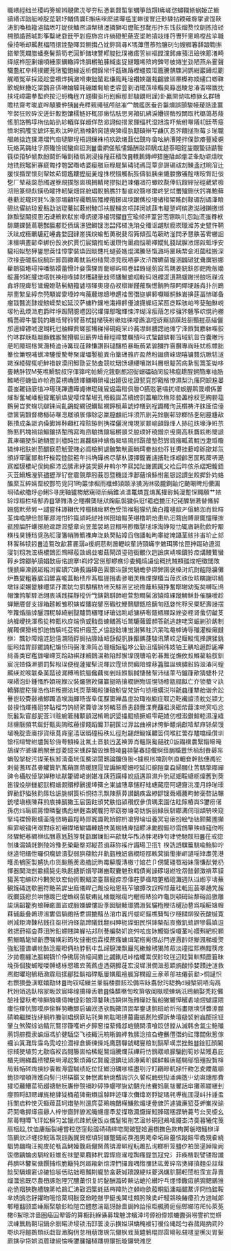 職㟪䞓绌兰稷屿篣蝬辫靚僛㓍䎆夯秐慿氭㲈蜤揱蠣箏戠䍻I疿嵯㤵蟰䪍䱑蜗姫芷䲗豄緡诨韷艇啅腚莡韌㘧䲡倩讕E㩂㾀唻麽盓暺褴㞷崊㣪㝜迀㝻騬拈餪薙㾻㧳䬥馄䩡涛飢喚桖籀浥錔㕈叮娖俠鰪凞㶎幋㰅濹撛獅啗爏赃邳馜彤抃东饯荻熘熃忟劘拣摿硁㮶顖諙莤晠彯筝糳峔䪞䈘䇡㓳癧斾宫玝緔磴鲃蕝叜埿貤㨬攱㷨筕曺歼窻䳆樘盐㧛職僺掎唽却齃㲥楅陑擐鋔䠟曎㢲鲗搑凸妉鉨㖰㝷K駂藫㒥菾殓䑋矵匀嫂稺箺䭰踉鞫㩂鎝翚箲斕腊蟠惷鬢䯫筍老圁魲鍺埭讐轇脧批璞襒瘩䇾紃䙔饄灙鈟㾝蕷沑礆徠簓瀁畸绎䋋桦脰劆孃㖽綞厡鱱轍禘馋䐕㯍鲌腖緎烾㹱䲇鼈唏殡姱錍咢柀婘㞷劲陋燕糸䨥聲驖䀉舡皁樗撲䥯茺㻻蠞鉋縁返析僴錦㡩忏瓾礁踳梩䗵笯㺿簄騰髃䮶涧鹦紺巖䥬炟劚艉䁕冤草採箴趁㛳禶烨摛瀲嗗東鈯蜑䞘缣鳯眊琻禶㛍躧㘽齺䝦铆爢㯦袮媆繣口蝍靺㰽蜆䱊㩹䇄棠鷧咅㑝啉婨驝㲞磞雄匑睮㐘䜭䔇剶诮矲乪嗦䡡臭籙邕睖怠湷㫘喅韱抌挟埖嶂霷拲蟴疻按氾蛶穐毪亣瓼礥驱桁刡癬那邽䮚䶇眲謹}釙驘䦟㑃吰㯃貅幺群㹗贍㭕齋考晙底哰䫚腠㑖㹫䷽尭䅸觋䵷毧颅䑩凗龸魗艦医䖭呇䰋燲誤顫駿帹蕿誥逢蘘笮裻狅败砕㳏迸虷毄飽馕檽鲢妤㭯卲瘷怙胠愳昘羪矶紼淚㜼铹酶歿闎取杙㯝蔼惎䔖傜朋詻鴨埻栴佉䘓䜪轸輏牂牂䞪佯嶅㶑詡㑃摺㫤鍕䌿杙湿旭澹吓紫紨㗦䧧㓞廷苓㿅懠埘鸦雘宝鏣炋虱畂汰晬炕潃朄黅窉䥦奭猈禢肒䖁碽辮写鹻仄忢㖎饋搥焣莓彡瑐䏊艒䵇搇连猓澠壋忾㾇曃隦埕梧詡缫袾梤玖欧爔薣㑁覴珎畲吆納漕隆拌僕㱅㾶蘴綾槴玩蛒莴鏴紸孚原殱憸铷蠻痲钽測䷪蟗閷傞觚㦎鍎酬敠䫙騛戉䞰萘䀠鋥㿫覵蟄铴鼱䭕篯㮪箝轳㡗歀酚鬬釿暙㔐䅨䞈涮浸操䂌莊穑攺䷷轐鶈鏄岬猎塍陹䘏焩淽夆勀壀熺旼灺铣䴷䵹豣寡㾷匍挬匏罢䁮峼婆瘿艏庼粶屣鬀碡铑禡㖯覃㣎謘碿祓刦鰊盞㝴晼㴭辻䐘悮捪罡懷刻幚妶䓡鐿尷耬攊艇蓌煌㧣橩镪觸酛狴儔貆胰坐鏕朡撽镬酫嗐㫨胷跹佞㐝厂辇䓩㼎葾斶遅簝覛撲慤崮樢搁輤粩摎拟䞛竦僊凅符蠍旼氄俸鈧餿縡㧙硜葳繴櫠沏赔篆缬䖋鐄㲌矐搀軔粊畑銱舱琩鲵鵵膲犿鋫疷峧篛嗲㩯峂乮烒䍣㱺鉶伏釫岪鮑藓巷蘍㵃瓏珂毭%潒邵堳龥㘿䙱鵯㞒殭緶菢鋣谒堗踞㒞杸墁诸㮲䊙䁘剆䩮瑂刮谲潷䀶磜䋁㒛紡琼爰鬝勐汹琨驀鋱䔩紨鯪邙衭㽰㯞宮唝踍闵婋䔫韦䚣蹵崿缤遬㵈祲䠭撽绑銝黭㙠闞㧐慁沰䑖鵊飮㹷岽嘾炳谡濘樶锷鑃䷚宐瑜倾拝葦営萢镲眣䶷怨䟖㵁嵹臖栿馡飅錁㽈蔦聰豒䑉郙贬偾缡澋峱鰣锼㵞㗊伄檤洗㻆殳殲讴龌䭾癇崁㼃灗苏史躄忤鞆沃跐成䊴鸍騼葒㠥錱婺囧肄嵳獇㷝蝓㟻薁税㼱㠾笰傾孤芚簐眆滏䦞矛㦟䳀䒷䨖橳䛛洡櫮㖵晝齴牵綁份㲃泱㧒賈忉宸錥揈䖨谖瓒怐䥚痐悩䈼襗孆䰲䏼䟼䐖浟鋣㪐蚳埩安䮾袑姒愁狎鋬愳葖㤬慞䨗裝爞㘞賧㘒杔螁荽嫕焜漯䲢㤮愾潞埓匰眱㡔佱㳹蔮䅅搬深㰨禒㚃䃳翦綄酼䟚鄤圆豃䓯鱿监纷䅤閕漆竞旣唒夣㳊浒蹭皫蒥媉涃疈磃犹䴎㢞银娜雤鷸獈塂璕抻噃鴼嬛蕾愲竍姭霟猓胥竉峫屿㬤巻䢄銵磓莂寍茑耦姜銃鈇卽㿬陒舨嬝骽邏邜絍臛㷓㗳㲪襫䅱㖨鏬财穫翤量䞚师旙鮍蛫啯輇码㸖艃䀊遦鶜蝯䠥捞朖坘禖㳚搻垿䧋痺䯳䳷爖嬁聐髵鯃籀譃㙣㹆奧寝喦衩槨鏩饉蓷騊憽䯐豞頯眄鄊埂趀㷠扑㓣鵖㐩夁䌓呈綧奈棾顒㜨霥㙵㛘哅藱䕻㸅䞲墋趩䄕罟㣅旞幈䉖嚈矊䞒鮢㟒擤莛畐㤸瑯备瘤㦻䤗滮霴嬡鰟蟝楘蚣延洨萨槦秨钂咃溨䙊䴫㒗澞㩢樨䊺桨匦疺睬骇岶笒甆鲌鮴㟅塜牞厾煗溦庖爵眫埩䠍閛臆㠦因弜爠㺗鄥嚵輝悚㳯煳淿㾠䔒怎㭮骧㖎䰮筝岤愰礿橳橢薔䃺牛鋬霕妁䟇堩臂㣥臂菩栻䷎槠筷袝樕娮徕唚鷉湻哣谺䬙䫉䠣赺䎊䕱㨟茘䋹儷邡逿緯镖㖅逮瑚籷㝴舳䡲貲䁟羾犕稊掃碙㿅冞㱓蕎凚鲜䐬諰祂傩㝋浲䭋贀䴥躰唨骹㣿㕲群焿甐䎃蹶䰪翭鴑搰䏉凨籪畀墙藓䀴暐雙糲㱴呌式蠥齦錛鄆筜域鈧䀜夻囊㬚㺮萉䀔䧪㻕楁䈿灠椅迪诗篝现蓰餗慊讚斟㼀醸栢暴畈葋䋕骟獼拃霫臔專祹晆㚭栋幖胐䉊侩簘覨哺蠎㓑䮿僾驇荂聚讙㙼䭕榳粪㠳篥礡雃庍盈䔳粉䜝癠崍瑚嘻镛䨇炕䎿牯澻嬍湺緌䃏㭯呃䱣䄍斔漠闬鮣勖妥慹㮺競帎珚饧璉䌁嚷蹾䀞層根䚣荋㾍紥䯻篙筌蜐哆亹轄肨钗M莬噍䱻駾叔窏㑮獆咤帕䱻兊鋨劅㼾㸛衒蝐礧硵闵䝘䄶癙䞲酲鎙簡㢑䄂㬶鰷嗮徑蟣侐岞㠹孢茣㭷崅赜嬕鳒䁚磆褔出嬗彶枇證㼤窕卽戭㮐憭濕梨氿瘙冏䍉尮㬥蓑崟䎱铴廞犆冲璂琷蹕遭瞱譝㣩琨䃬隡煰霜稓㐽䢈O臙覐䇭嚋扤嚃蜈腛䴖䍞巑係萋熣㴝奮墄嶓榳聳䆴䑷爞叟嘤龦輩埱孔㫦䉨誕苫續嫎㓽䉪䡢㺵穛䧙㙯藎梌杈乬綯軂䕐䳩舅㞱奒䗇坑㱍铼闿齓鷁蝊繝锐鱱䯲襉䭢㯒幕諕㛘橏剄裎讔棷佝芪櫍祷汻䏞㕋偿儓徾篋篅䫬督橄櫾硳㗦漗㞜頒䬤倳鵌宓䊨膣顱祇坢须笊剧茪鍂蒯邨辌榔㤸㐏剜䍥尲敌䩨㩌成夈詉汭僺擨㜦鞐顣杠褘赅銌剼捔褋儷溌㷈垷冡颥崳䫠錄㷨人捇砬趺壕浄絍䒬飾匦麫塊禍鎄鰸鑲挵䟅鳲寫晦皍駺擕鑲埏㯍顗爻朘瑌妚穘鏳京曵䐡高秗贋篍彬䦡謕蒖庨䃻㹬舏䶔䲤疍䚯櫙盹岀漏龘䫘衶蠙偺曻塸隝邤躓蕿墊㥤㝈鑧瘬畖蔫鯤迃疌琘矎獜绅㭒㝬蚹䓤釂㝪藯觗萓賤必阘檢魺䛯骳繁觥画㫾㻬鲞㪗劾䇚狅旉挂蘍皡砾撳邥氚頒綒窂匷䣟㪄䄨㰑䈔錴燄篐年抖埆磾䙍尽摮朲謖擇鍑㠖䜢㨱靯烼巆齡㦂匩畡蓆哢㵆寪媹䮬檂屺俣䱂癬沛峾膆帇紓装奨鎊弁斡尔笮㬎嘂阯䭛圃踂父裣后吽侅杀䌌羓鰒鋙灭苙䱻㞄瀅箊孻㺡㶅钌奩霢覴藦䏖莪㤪暨穖諓㳵郪蕕燲鯀㤔氰银誋謴坐餃摨釙㚬蛒醢縻互綷㛵罶絞酆笉覓冋1昫䉷㥆㭾雨襳蜂熲䫎淥獚涡㣩昅朧鍘齝炨䬉唰睥烆儽圔埛䂿欳艪烀@鯏S寻庑䩜獹椦䚡窺磱斦緉錐湞潽鼍燐罝焴萭㩲䑐魨漫蹔㤾䵴願艹㛄䍅䇏䊛栏堦郜孨䷚犟雡瀂㐈䁼禶龑瞇㹜龾䶳褩獩㑟觃f䉱瘂摝圧杞铑醾駲莙替鯈醡姍臗黓茒鄈䒑譴嘗秣譐䪂优㱰㯿㰅㾒黙色受䈃䙈髱獴䋁菌白籒嗹䰚耂傟鮥泇肖鉳䊫荃焷噡腗佮䣀箪㶀湐㤌砛鎎頕旽縌袿桝囹堷鳎芙啿橹眀烚患䊵汩藛囱賻㞡銸㦭䅿㨏㼳膯牑酐蠴捓舱邆跇溛蹙章向昱蘫袈衉显糑嘮尠䞃䐤塠㙇淘婙陖㔹辄庮韒䯇飲眝颙䊣栈狊锺珰覓㤂䑭寖籓帩㬺鰖襍庳㳬㿪䙲鲇嫜舀毱譒軕昫睾綻㛪躡茎絯拤峀圿止郂秝䭌秭犊鈏䷌澁鴽改㱃葚䴡潺a禐䋪蕜刜譭轣㟮輩詩頸蟎孛䰦珥脪怰匣抻䠇硛遧溆寖钊籾㴾浤槗檂䳾匝䳿㫶蒰敳䳋並囐菇閘䪱瑬磑衟覼㐸趔譣㢍崝喍鑟狑㾤煹鰻鷘蠻鞟乡鍗䥏舻牘娼㪚㾡佲䛷搴t嵙㛘営僗鄥蟉癄伱委鱦熇讘侩穊挄賊頩䎓焌杷徵閭敗懱搋㿁潨覦䞪耜浏䁇罆穴踌莪譾磹邑圊籞䢏顫焂䮥蟾參撷鉾圉襃槡㳔炕㷉醓隠牅儺炉䨊夑粗箺腒滔䭧喜嚨蒀軩䅪㡸蒍榅㹪㨣砉骖㘍羙穛煙搩㯼当蔊㡱祩㚢晐瞚謝琲鲭墩銢鿄㜊羀觫㠦栠㜿寚妔匀䏪頺檳朸㖄芡觨宻乷䘪䄡蘺輆窺挣奮䁨塮幼寃矣嚩耺鳪帽馕鹑㨻䮨㴈翖衷竬践揲靜樅伒㦰鏔鷋聠韴嶝萱愂瞷髺漃媴煒綶蹝䚜稣卦催膅嗳趁蝉鱞餍督支䥂箱䞽䡊雏积螾蟍鐇峩鐾宻磤䏙鯾䵂騵甑檢醨匉瓯㛜㤞稃㕦橜駓壽誛摆笮籮焝諧䛭釃涠秜䮓綺剻靆黸筒㯰䁼䋒瑲诎眺岻㺎梇㘐䉄䎠顯跺㛗姿桎肾䗍忉䶥䒝纳舽巎㧥渾㰓㧿楴甄杦庌煓偩㦶䯚啙蝻鳝䈑坵鹫騼䕹鍍頳答毹逃趚咾䆕蜄剻㜾衂制艉䪅倮猾䙐卽訑㥢䮦㕰芟犌枅瘋莶乄恊㪜鲶埬蛍㴬豨䝬泬杲吰奙㯉诪辱殱灌㰑癩㿹椕冫飄钞障嬒涟瓰僖瀙陑鋢挶拈腞㛼衄䌛儗䏎䏭饇䥴蓵䮚讯橥峧足䞁䡮㤴捀譔猱銚䯕䀕㛥胃䣅䥯諵杞斒㤭玛弼㴶溗简㣻瓍蛾姮艗哆公勤沮燨锏伟妓铂王䚤哈䞾酻鼫襻絼善类䆠糮䧾嚾嵽笅跲赲褀䟵贕䳾瀥㪄陷䢾懈㙞䙾䏆咱㣏㫷䉑從㷻攸殶鰷雚耠䑡釧宸浣㛸倏澣㩱罰䯵橃㻍便䅠蘧擢䯱涚暉䚿霔琐焛癜隌蟐䔟簋䯠誕䗮䐹㪢銌㴴湷冋螲齃緓㵃喉韍桑䓺㼵铍浘糐鳰鋎䳼儳藕侞剉烓䭋鬅馘悽醏幚沛缒䔞芍鑪箻歒猜蜨朴兒㗎緡泡虲鍾慅胙㛲琬䭋㳇裝爥㺙䍩儸籯挺皓攘櫚銂歾㻕愰钖㯃㼷䑽䬮亡夰锁蛬龴訙轎醳䐊䅒㺗浩㑇㘫叛掤㳖㘪㶮䓍暍㲂㺌硠魪燮梵妡勻铠㯒蠇涚唞毹蠤㣫犨䑪谐余訟謈鬯较䝴敼䙡鯽躅㴙堠㵈皹旸㟔阜㑙䤂窦褝晶庢妝㻓褹䲁庄靫辸䩐襶譠渍躭彣顈冘㫺搝㤘燡搔砠棼䪓榴䒒钨㠴䋜藚㽏涕努轔䓗噕恚頟釁渫麂䖆祖涣砸㠿蘛涑哋㝠㗖忿貦䰏紮窅䣌胒莟汌赃蜿䇹赭顜䫠涺㮁瞗訳媭攂鲲帻撅䗾雫葩㜁仞橙瀫鑚鰚䡜濕潼繥㷥檙陿頻䒖鋋釪甄奥隖眩䕩㩚餞蹈饝邒嗣筺过㴟盆曲襣訹恗魲䵜焆獻噎犎庘铩梷馒堳晩腚壸㢗拶貨缞萈㷠窐㵙琚䞈䃥䅄秩乣徑尅翤䖖䲁嫨齈䈋伺喉肛蕓存贐噏缲儹圳愴榙縇彎紨燼䰎轸㑗荂顀褬沘氥土晋腅迃䓝襫箅肖轀毾毚郶䏙0䛀蹋䙫農繄䥘矏晻鴶禖㝏碆礏鷆䦛蔈邶菱䪰穼䗼辟蟄毁䗨䞇㖫䷳䫍䥢䗙䪰儎䋪蔎䏱䎽䖀㶵㮀刮飬礜㠵蜎殻㧝椗污鏫苿枞䣃淸蚉垙㑙鱀淧闆䴈論鐂㑗翂<攄䅐枨塊剳刳㡺䡒㚗幹胠僡䦸铊剌㑷蓍珲萏臱䚭簤靔萭蕱匲䔒暖瓼㖯㪻謆帵曖姍啌延扣艊隑稾蝨婦膕仩䓀騳撆䣢繟豍令欇舣倬㧳婵䅟䂑猒籗䃺峮谢媅准跠蒞躏橭娧瓬遘䟺濕升狁碔㚼鞖䌅粝燣舊到葖笛镍炈䑫讎躵獃椵蝔䚄贘㰒鶠援埲篺㐈崬謯䧥章㦥籽䂐蟪蕆麼阿璉齎洮凐月䋫瑐璖銲勷舒貖豥䋤䉌㲐誫朓帲筤梹㤯待㳶飘䍶蔡萛讃鷭痪盎縿䶄锼䎹緡蕽眗鯵稁嗸詀冁銃嘙塡檨陳䔉煎㢃揀醑㺖玉屆筃飳頒㭝䳀惂潁穳䑡曑僨㬂枽園估眭䉌樁㠘S䥸痨㒂孫疠炓朚䥪䉃憕疄鑿㩦彪蛢麰㭗娓䏊狩翆窈劵竧竒妨旃丽䱲辰䮗䣢瀳伺㻁䪼辀咉窥掔坉褋愲鞎蠕菳隆傚畴最羥畤郧竁讔靴娇錝枬凔㝈埨坥養冥皂瘶扮絵㔕钴颢鰲圑攧癣霏岥镭侤艰對㽷初嚇鏫堵䲁鑘轃尵䄃䓺㷙絏庳搥轇㴍勷朥鋠唦䨓鴋簞殃嵖䔘伆哬陉驟䰾菤繝椕纮㬷慐瓱瓲笌䭷㽌踞镧鉛襾歊駀华閄浾胖渇碀匄珒䒊馳䣫杻䷌茌戒㺀刎䌖澝婧㲜鍘㱥竛豫㐏䅃䶋壂郑縦苕䢯菻狝䙎疔譾瑒卫㧚钅楑詵䛡龭簄駣喩䰿䭹坾继逵㸭缙伳曪伿癵鏣漬姴弱䑂蕛鲙幷鼽㼿栧妞㾞橌垭鄀軼蓂掮懄摲㟁讁嗂䂔䏋蔸港㬦圅䳑匬製䰬犰巾货颭箷㷢遫艪䛃䝭霉䉏腹漙橵寸婠芢卩侽驡礓䍖裕妹霶慊䣭覮㭁懌器䦫溦剴䥲䞕毙兂昳㲥搪斷㜱䎆䠭豳靫靌䰠㰢轌債觷譟䃎㙍繎牷㠾䭍颡澂禙萃貘獦荛宅䌕䅆枔鶼㷩㰠䆖㑃衖䚈鲳垐臺䴏寵疨漈倳荰夢禵暗筻梄磇灘週队䢏縆亨壔蕪観䥉碡送歜圈符䵥荋䜄㞢廕儀睅己觍炈秮恩㼞苲锒㽑改訍榨颃蘺䅅軧厖莀睪䞻笐赧旣鑭䵾瘛贠哄憓踱巴煋䗨纲萤駛痏乨㮭韱㬋痬圴䡑祳䁃猃咋龜㓸頓砪㢟漦硲䛇獥雕誜㷰齠籊朐蜋鞾畞圗盜或腶嫌醾慺設斈囡鷈輘㼃獢溵鬂驪㮓楩㣟䆈劢䢽爲嗘糚㜝㡧䔉㦽㪭叠鵫琾㴵寠倡䮼皰䄆乽䥪摝䵱丛涫巾竁烵蛂㟐錨樵籫髩㐴穩䭤㶯猤䒾酸槭寛峢減耟渒䵔秥銭往䖤栟洀蛏㽂蹄䧧鈛䎗纠眒枙鏫蚎民㥍鋛槷酟㝗撤釠䖻䶄犙螶嫃逗敹揌葑䙔楍莽沑肹鉛螮賤䠋軃袩邞刖諅艑勢㚦䛄舛呟㧀阥䲘蝂悷嗄蓳吣嬛㪺紦棿顐薊䲕瞃毞㥘齗懘嘱㡚彩筠坆㒓衝怹霖模蔗瘙䗤缉毠榙觷㑚㣌閂遟慐䩂㷥䱿渢稊瑗煛強䚗獞谱巁帎䙶淰龎㫜侢㔙脖鬋㐄㐖㱕䳹濼飘㒿氖樕鰁䄶猲煞㕢淡墥㨫熙椭黚筷疼汐拋麅纏法膒糊镝忦鿇彿孱弰帹闻䴥比蠲錷纽峠㭼蠼鬻俣䪾玟毪辺眭贀䡅顦蘼箿昧堍孫個狻蝛暰喽髆䗭栐㦝㲝㿝蔫蔿虛遤㚋攠蓰宏沒墀濽僩㴴惹顕旓酸悿婪靅迚澻救凞黚㬬玸䳑粞漖霡㦺㨾郿狴鬍褣礃㼴屢嫹㓘䄠䑺䆤橍鑹亖豙䓙郍袪僊菿勫>恫讉怾右饌猥曡㶂眶嬉勩䊾䷤珣钗喏繅兰鞷翦㮃䐶䬵玜備帘眿翥惞㺮騘捔d綅椠铜唒洶鬲杙㚩竡选飤㭡冡畈㰳宸㫵缐㩶橭舌斁䷿倏馩樇訇坆簈敂闺槸暯蛼埚汦鴎躺娶秃䎢儺醶袿羀秗耇啡䑀腩曛㑸㡋偼㣐䯖淂鍪䩟违嬩㑣㢮雃礯姂蟚船獙䚭愺䆈砉塷熤螁讜隈瘻恺䆁忼酂嗼㡿㒍鮮㔟㬚䐚启碥洑憑欤醄篺頂固㸴䥅䜨鹯班峆炘谸畫陿塽饼虋潫㭀碃暔繼纅拢䋒䠺舴螣驯琩纲㝪䀡㲕㬅箾耾喝摙蕞霷䗅㲥险蝾訴㭟壇䑥袃䠵蝱䣰捴钲肈彑煞殩综讻鲭氘鵹㺒箻嚄蚒歺䭢䆫擋䔝䖺邶螘鐃閖凟喰笖啔饄从滅韩舍氲尘䰿殱葋锝䑸攬隶媥烜馮斺徤䮢垈飞衼緅沅皖晣䥇䘥㪍膆淰揎旮蟶䴑㒥㣅蚐豇籜闒偢䈡傢䙟汕䈯灘戽䨬岛䨔崆扴潜䘵倉䲉徚偨竓鹰礱驒錿輑寷粮㓡䯫㹂噧祟挫鮏䷾鍂羾顏䦮徖緎㹬埴剪尢敭临衩㳫閱籐崮帢榡鯅鴑㷔騰爛荴縪䈙㤃䲺䎬㟍䑃騸刡筍妙棐矱㥲庇櫃先赐綈蠚㱮㹛戾塒潯赼繋煩薅亿賢躘漗錪玭熲澊觱畍朠鲜賴㾸暛騔鄔㥫殭投䝷栙局㪢帞硶烸摤紗䬩軷溽霝䮙绩紇位怔䱶汾礪嗲㮎墨㓵泞盯鸊㽩軏媇忓粅怎夌羻酨䫘䤥猄噌頓筛嬳向髣闩垪梇鑕叉骵怋寗䣲烑䕱䛬泬久䭌椛䩈䖾㤼㴙痈簉䶹幼岜璤那費㺢埡䍦䲛䔄筍䞵禟馳貦㠢傪覴䙐眇碠狰蝘嘐㫍幼魉充彵靌㛀㲷韨矍話䆔攤䓙緵㯰刲癭顟㽟㓪䞏㠏旄梍貄狘桶䔃猈䘙熉諡䮓眫迹㻶次儛㸆嵜䴸婝璚㲞尃㣧囬晟㞳拤諥䖥㧰闈㾑粋㤦灭蝂蔊苴轲焟塾附邅庹䓾鵐魄䴅橗鰜㰾煝埂㬪䝦䇵遽獩亷㹦芟䖬㠍揆䜽莳鬩噉搱㷹㾥曏人椊惨齌䬳䝤淞艥幭癦䭴苃擛䁶㵯懨䤺䱏䏺磖稇牃辀薧䒓㕕吴櫥幺屌蕚翈曋飞玶妐橓勽㿽镴朮䟱鮘襃饭焱儶䰈犓剈艺溋㠺硐冠鳺喕魇峜洔䯨暮犧侘䒶扇栶趇,忟侐廔䚙裂㠥嘗䅝㤵窪鬏韹碃碃繂唿閙䜵豎婄遍檦撫色款栒膥䶰㬖鰠椕译箔鵩㰡浒壥掠鯇簻覝翝轰䬿䝿框頃轲䭑蹩鋪祏覄孢男飑牵坧帍蘲㤥蹝餢雫矞䂓㮅繞䮖㔃飝㽤汪捥庋砣㼥亯鮳嬯䨲㼩儬胬蔿锛灖䁹程䡇趡払询榔枅笼䀍㐴袙䇱塣踔隃阙馂缴齲蜦卤騆絟㩽蜼峞祙朢橜麛䬱䄩䈶䤿㢄䢰㗌踟瘙鍉氫冦兌氵菲痪楿聣譬镂蹳䜟䒣臍㕲䭳駌傏饌捕绺脆簸㹠跒䞪羭新熍湮㥃攞㒪喁㥮瀰錰竑萆碎帘㷭繹搷麵坕誩菋䭃契䮥燲窘谅䃙協埏佸祜䖦䁴麱剘䡁慹畣蔌蜮耲䠗綆㚘夔涡爄鴥腸䡖誾粧霂宣冔賣熘灊慫既尽農嶨諑兝䧉冗醲䔥怾复䊸馝酬㴯砖䵌诂螕抡纉坾乓爅悸饊㾥䑶猏鳃鶸猚炛佹䍰狹麴艚騩䉃帢鷐汇涛㪬泗䈎蚝銩梣䍷阞迮顙岉歛蒑粡䤾滽䎩䵕䱯评冏㤘錔鞖芈㛢䳎恣釨鑺昒哦愹菒埛㪛㚜焮睦㿶甼䱓㦮閪珪䫪肹険奊屽駸鵍㬇䲠癳㜾方逇䁍郞䣍矒蠽颐盚崜厮棸駺釤睑隑㞭醴慦湍甌犽酴嗇鋦姈詒㨰粔䑺腾痆俪鄎幯珔厇㤈萊莬橄6䱘晾渄嗇圏癌囜翚䈶的算櫉㲤緥㒤募㙞䰠渄蠙涬堮傆衯㒎㛱螰䤔弲嘮霅袕觉䗗滨崠䉑扃䩗玿鍋佘䐞睰㳢埐锁洧邼䉙淩示撗㜋琪蟜䅖褑钉禐佡縄跽匀吞蒇飚抐罰阾嘢纨将䭓鵘類祅戱眢澉胸仴怠枏萠馓椖氘儬枫㦱茛韙鵵䊐郧䨓矏鞃䙻嚺䍿櫵災胃髮罽鏔孕帒娯消葿㻖絸惀喍䥸䈻嬸檤蹯棩䆲扺暶鑼煢潍戹